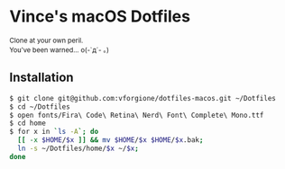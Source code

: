 # Vince's macOS Dotfiles

<small>
  Clone at your own peril.<br>
  You've been warned... o(-`д´- ｡)
</small>

## Installation

```bash
$ git clone git@github.com:vforgione/dotfiles-macos.git ~/Dotfiles
$ cd ~/Dotfiles
$ open fonts/Fira\ Code\ Retina\ Nerd\ Font\ Complete\ Mono.ttf
$ cd home
$ for x in `ls -A`; do 
  [[ -x $HOME/$x ]] && mv $HOME/$x $HOME/$x.bak;
  ln -s ~/Dotfiles/home/$x ~/$x;
done
```


